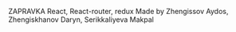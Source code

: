 ZAPRAVKA
React, React-router, redux
Made by Zhengissov Aydos, Zhengiskhanov Daryn, Serikkaliyeva Makpal